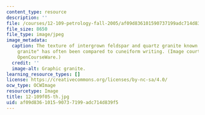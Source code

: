 ```yaml
---
content_type: resource
description: ''
file: /courses/12-109-petrology-fall-2005/af09d836101590737199adc714d839f5_12-109f05-th.jpg
file_size: 8650
file_type: image/jpeg
image_metadata:
  caption: The texture of intergrown feldspar and quartz granite known as "graphic
    granite" has often been compared to cuneiform writing. (Image courtesy of MIT
    OpenCourseWare.)
  credit: ''
  image-alt: Graphic granite.
learning_resource_types: []
license: https://creativecommons.org/licenses/by-nc-sa/4.0/
ocw_type: OCWImage
resourcetype: Image
title: 12-109f05-th.jpg
uid: af09d836-1015-9073-7199-adc714d839f5
---
```

